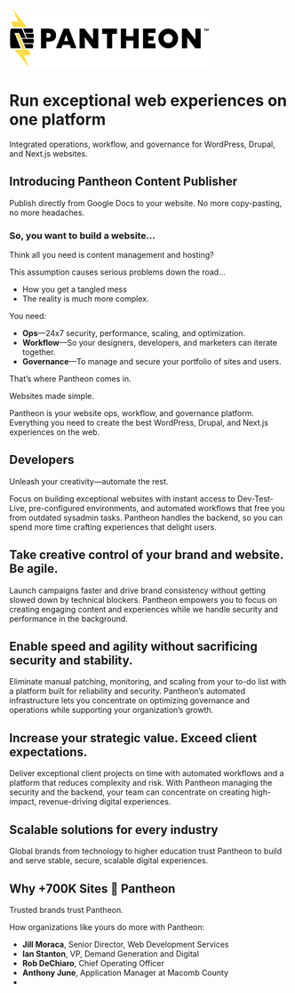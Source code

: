 ![Pantheon Logo](https://github.com/pantheon-opensource/markdown/blob/4cd7aa4d41f43672ca1f8fbfe06882811d8f396a/pantheon-logo.svg)

# Run exceptional web experiences on one platform

Integrated operations, workflow, and governance for WordPress, Drupal, and Next.js websites.

## Introducing Pantheon Content Publisher

Publish directly from Google Docs to your website. No more copy-pasting, no more headaches.

### So, you want to build a website…

Think all you need is content management and hosting?

This assumption causes serious problems down the road…

- How you get a tangled mess
- The reality is much more complex.

You need:
- **Ops**—24x7 security, performance, scaling, and optimization.
- **Workflow**—So your designers, developers, and marketers can iterate together.
- **Governance**—To manage and secure your portfolio of sites and users.

That’s where Pantheon comes in.

Websites made simple.

Pantheon is your website ops, workflow, and governance platform. Everything you need to create the best WordPress, Drupal, and Next.js experiences on the web.

## Developers

Unleash your creativity—automate the rest.

Focus on building exceptional websites with instant access to Dev-Test-Live, pre-configured environments, and automated workflows that free you from outdated sysadmin tasks. Pantheon handles the backend, so you can spend more time crafting experiences that delight users.

## Take creative control of your brand and website. Be agile.

Launch campaigns faster and drive brand consistency without getting slowed down by technical blockers. Pantheon empowers you to focus on creating engaging content and experiences while we handle security and performance in the background.

## Enable speed and agility without sacrificing security and stability.

Eliminate manual patching, monitoring, and scaling from your to-do list with a platform built for reliability and security. Pantheon’s automated infrastructure lets you concentrate on optimizing governance and operations while supporting your organization’s growth.

## Increase your strategic value. Exceed client expectations.

Deliver exceptional client projects on time with automated workflows and a platform that reduces complexity and risk. With Pantheon managing the security and the backend, your team can concentrate on creating high-impact, revenue-driving digital experiences.

## Scalable solutions for every industry

Global brands from technology to higher education trust Pantheon to build and serve stable, secure, scalable digital experiences.

## Why +700K Sites 🖤 Pantheon

Trusted brands trust Pantheon.

How organizations like yours do more with Pantheon:

- **Jill Moraca**, Senior Director, Web Development Services
- **Ian Stanton**, VP, Demand Generation and Digital
- **Rob DeChiaro**, Chief Operating Officer
- **Anthony June**, Application Manager at Macomb County
- 

